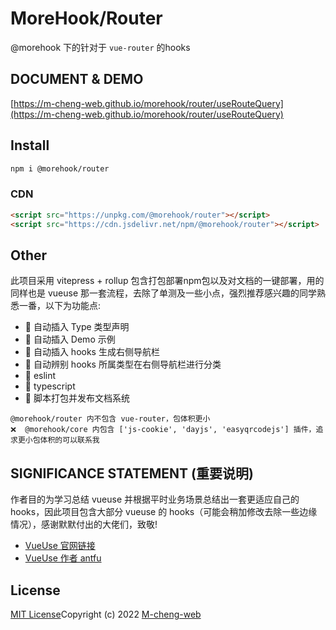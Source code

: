 # MoreHook/Router

@morehook 下的针对于 `vue-router` 的hooks

## DOCUMENT & DEMO
[https://m-cheng-web.github.io/morehook/router/useRouteQuery](https://m-cheng-web.github.io/morehook/router/useRouteQuery)

## Install
``` bash
npm i @morehook/router
```

### CDN

```html
<script src="https://unpkg.com/@morehook/router"></script>
<script src="https://cdn.jsdelivr.net/npm/@morehook/router"></script>
```

## Other
此项目采用 vitepress + rollup 包含打包部署npm包以及对文档的一键部署，用的同样也是 vueuse 那一套流程，去除了单测及一些小点，强烈推荐感兴趣的同学熟悉一番，以下为功能点:
+ 🚀 自动插入 Type 类型声明
+ 🚀 自动插入 Demo 示例
+ 🚀 自动插入 hooks 生成右侧导航栏
+ 🚀 自动辨别 hooks 所属类型在右侧导航栏进行分类
+ 🚀 eslint
+ 🚀 typescript
+ 🚀 脚本打包并发布文档系统

```
@morehook/router 内不包含 vue-router，包体积更小
❌  @morehook/core 内包含 ['js-cookie', 'dayjs', 'easyqrcodejs'] 插件，追求更小包体积的可以联系我
```

## SIGNIFICANCE STATEMENT (重要说明)
作者目的为学习总结 vueuse 并根据平时业务场景总结出一套更适应自己的 hooks，因此项目包含大部分 vueuse 的 hooks（可能会稍加修改去除一些边缘情况），感谢默默付出的大佬们，致敬!

+ [VueUse 官网链接](https://vueuse.org/)
+ [VueUse 作者 antfu](https://github.com/antfu)

## License
[MIT License](https://github.com/M-cheng-web/morehook/blob/main/LICENSE)Copyright (c) 2022 [M-cheng-web](https://github.com/M-cheng-web)